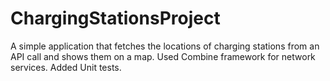 # ChargingStationsProject
A simple application that fetches the locations of charging stations from an API call and shows them on a map. 
Used Combine framework for network services.
Added Unit tests.

